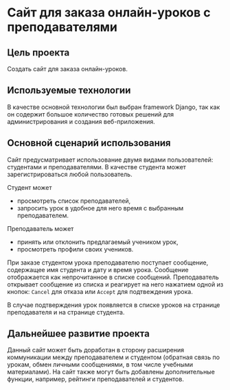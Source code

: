 # Сайт для заказа онлайн-уроков с преподавателями


## Цель проекта
Создать сайт для заказа онлайн-уроков. 

## Используемые технологии
В качестве основной технологии был выбран framework Django, так как он содержит большое количество готовых решений для администрирования и создания веб-приложения. 

## Основной сценарий использования
Сайт предусматривает использование двумя видами пользователей: студентами и преподавателями.
В качестве студента может зарегистрироваться любой пользователь.

Студент может
- просмотреть список преподавателей,
- запросить урок в удобное для него время с выбранным преподавателем.

Преподаватель может
- принять или отклонить предлагаемый учеником урок,
- просмотреть профили своих учеников.

При заказе студентом урока преподавателю поступает сообщение, содержащее имя студента и дату и время урока.
Сообщение отображается как непрочитанное в списке сообщений. 
Преподаватель открывает сообщение из списка и реагирует на него нажатием одной из кнопок: 
`Cancel` для отказа или `Accept` для подтвеждения урока.

В случае подтверждения урок появляется в списке уроков на странице преподавателя и на странице студента.

## Дальнейшее развитие проекта

Данный сайт может быть доработан в сторону расширения коммуникации между преподавателем и студентом (обратная связь по урокам, обмен личными сообщениями, в том числе учебными материалами).
На сайт также могут быть добавлены дополнительные функции, например, рейтинги преподавателей и студентов.  




